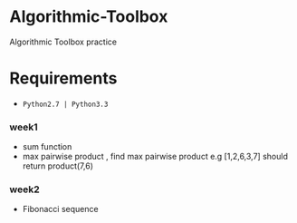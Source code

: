# Algorithmic-Toolbox
Algorithmic Toolbox practice

# Requirements
- `Python2.7 | Python3.3`

### week1
- sum function
- max pairwise product , find max pairwise product e.g [1,2,6,3,7] should return product(7,6)

### week2
- Fibonacci sequence